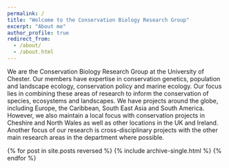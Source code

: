 ```yaml
---
permalink: /
title: "Welcome to the Conservation Biology Research Group"
excerpt: "About me"
author_profile: true 
redirect_from: 
  - /about/
  - /about.html
---
```

  
We are the Conservation Biology Research Group at the University of Chester. Our members have expertise in conservation genetics, population and landscape ecology, conservation policy and marine ecology. Our focus lies in combining these areas of research to inform the conservation of species, ecosystems and landscapes. We have projects around the globe, including Europe, the Caribbean, South East Asia and South America. However, we also maintain a local focus with conservation projects in Cheshire and North Wales as well as other locations in the UK and Ireland. Another focus of our research is cross-disciplinary projects with the other main research areas in the department where possible.

{% for post in site.posts reversed %}
  {% include archive-single.html %}
{% endfor %} 

 
